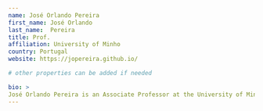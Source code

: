 ```yaml
---
name: José Orlando Pereira 
first_name: José Orlando
last_name:  Pereira
title: Prof.
affiliation: University of Minho 
country: Portugal
website: https://jopereira.github.io/

# other properties can be added if needed

bio: >
José Orlando Pereira is an Associate Professor at the University of Minho and a Research Coordinator at INESC TEC's HASLab. His research focuses on dependable distributed systems, including data management, replication, and distributed protocols. He has contributed to several high-impact projects and frequently participates in leading conferences in the field.
---
```

